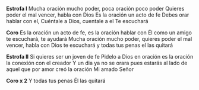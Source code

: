 **Estrofa I**
Mucha oración mucho poder, poca oración poco poder
Quieres poder el mal vencer, habla con Dios
Es la oración un acto de fe
Debes orar hablar con el,
Cuéntale a Dios, cuentale a el
Te escuchará

**Coro**
Es la oración un acto de fe, es la oración hablar con Él
como un amigo te escuchará, te ayudará
Mucha oración mucho poder, quieres poder el mal vencer,
habla con Dios te escuchará 
y todas tus penas el las quitará

**Estrofa II**
Si quieres ser un joven de fe
Pidelo a Dios en oración
es la oración la conexión con el creador
Y un dia ya no se orara
pues estarás al lado de aquel 
que por amor creó la oración
Mi amado Señor

**Coro x 2**
Y todas tus penas Él las quitará